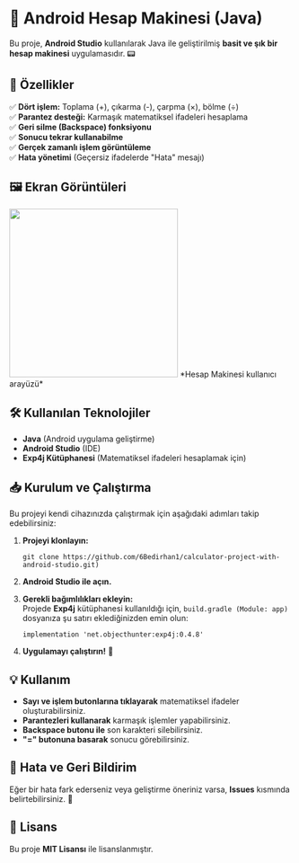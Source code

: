 # 📱 Android Hesap Makinesi (Java)

Bu proje, **Android Studio** kullanılarak Java ile geliştirilmiş **basit ve şık bir hesap makinesi** uygulamasıdır. 📟

## 🚀 Özellikler

✅ **Dört işlem:** Toplama (+), çıkarma (-), çarpma (×), bölme (÷)  
✅ **Parantez desteği:** Karmaşık matematiksel ifadeleri hesaplama  
✅ **Geri silme (Backspace) fonksiyonu**  
✅ **Sonucu tekrar kullanabilme**  
✅ **Gerçek zamanlı işlem görüntüleme**  
✅ **Hata yönetimi** (Geçersiz ifadelerde "Hata" mesajı)

## 🖼️ Ekran Görüntüleri

<img title="" src="file:///C:/Users/Lenovo/Downloads/Ekran görüntüsü 2025-03-03 210750-Photoroom.png" alt="" width="300"> 
*Hesap Makinesi kullanıcı arayüzü*

## 🛠️ Kullanılan Teknolojiler

- **Java** (Android uygulama geliştirme)
- **Android Studio** (IDE)
- **Exp4j Kütüphanesi** (Matematiksel ifadeleri hesaplamak için)

## 📥 Kurulum ve Çalıştırma

Bu projeyi kendi cihazınızda çalıştırmak için aşağıdaki adımları takip edebilirsiniz:

1. **Projeyi klonlayın:**
   
   `git clone https://github.com/6Bedirhan1/calculator-project-with-android-studio.git)` 

2. **Android Studio ile açın.**

3. **Gerekli bağımlılıkları ekleyin:**  
   Projede **Exp4j** kütüphanesi kullanıldığı için, `build.gradle (Module: app)` dosyanıza şu satırı eklediğinizden emin olun:
   
   `implementation 'net.objecthunter:exp4j:0.4.8'` 

4. **Uygulamayı çalıştırın!** 🎉

## 💡 Kullanım

- **Sayı ve işlem butonlarına tıklayarak** matematiksel ifadeler oluşturabilirsiniz.
- **Parantezleri kullanarak** karmaşık işlemler yapabilirsiniz.
- **Backspace butonu ile** son karakteri silebilirsiniz.
- **"=" butonuna basarak** sonucu görebilirsiniz.

## 🐞 Hata ve Geri Bildirim

Eğer bir hata fark ederseniz veya geliştirme öneriniz varsa, **Issues** kısmında belirtebilirsiniz. 📩

## 📜 Lisans

Bu proje **MIT Lisansı** ile lisanslanmıştır.
